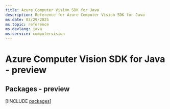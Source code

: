 ```yaml
---
title: Azure Computer Vision SDK for Java
description: Reference for Azure Computer Vision SDK for Java
ms.date: 03/29/2025
ms.topic: reference
ms.devlang: java
ms.service: computervision
---
```

# Azure Computer Vision SDK for Java - preview
## Packages - preview
[!INCLUDE [packages](computer-vision-index.md)]